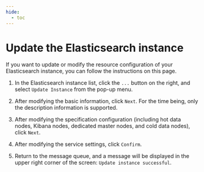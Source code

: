 ```yaml
---
hide:
  - toc
---
```


# Update the Elasticsearch instance

If you want to update or modify the resource configuration of your Elasticsearch instance, you can follow the instructions on this page.

1. In the Elasticsearch instance list, click the `...` button on the right, and select `Update Instance` from the pop-up menu.

    

2. After modifying the basic information, click `Next`. For the time being, only the description information is supported.

    

3. After modifying the specification configuration (including hot data nodes, Kibana nodes, dedicated master nodes, and cold data nodes), click `Next`.

    

4. After modifying the service settings, click `Confirm`.

    

5. Return to the message queue, and a message will be displayed in the upper right corner of the screen: `Update instance successful`.

    